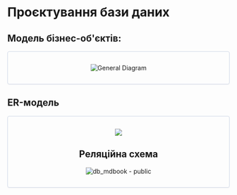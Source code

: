 # Проєктування бази даних

## Модель бізнес-об'єктів:

<center style="
   border-radius:4px;
   border: 1px solid #cfd7e6;
   box-shadow: 0 1px 3px 0 rgba(89,105,129,.05), 0 1px 1px 0 rgba(0,0,0,.025);
   padding: 1em;"
>

![General Diagram](https://www.plantuml.com/plantuml/png/PPBHZjKW48Rlvob8BpTBS_e6QzHuQtHzWB5Wn59eXgd6jzyp9NCAsniA__p_Ls1uAOp4-nh19mxyt_medg0i8Mr8k1h2j1I_cUbsQzIKdLTLWn-8mo-S-I5yoz43jDmnXNb9kFfEz2k6s2dRxyovLx2KVvaSGCSnrjcdkkKJPUn-YaepDdQY0Xk2_l1ZZX5_PaBE1Et23BVdfy5OicQOdgUXZ_N7_KAO68vHOxl63gSQltfQGoaX9pYdXx56QhZYDFFgSJsE8Jv1AraA9vdo7pypr2yhCohps8OCMY6jT3S00fN2D5WrAFhThyQsjvzycIbiB2U3rd2que9unRB0vJ6DXP7tqfeEHYSuZow69BV_BbUxgo8yubMN9NG4rTkjVFvxdtIBqI7xNY5VziZVMGeNnTWxj68qBo8zLAYwFXIdxMpxe9R-BTMzDbVTzb9cKZ-lvNp1mpJU9stmOXA2J2f2nhDIuTh35v_SliOt)

</center>

## ER-модель

<center style="
   border-radius:4px;
   border: 1px solid #cfd7e6;
   box-shadow: 0 1px 3px 0 rgba(89,105,129,.05), 0 1px 1px 0 rgba(0,0,0,.025);
   padding: 1em;"
>

   [![](https://img.plantuml.biz/plantuml/svg/ZLHDRzim3BtxLmW-3atHNerYQDOOHGxPXiu1TkLifjKYIu6aT1Ys_lTHb1tBZeib219IVEIZ-A5xvy7wOwko0zHxU4QHL-3s6z0ajwXzBlvacH0aIVyx6dC1JWI1J88-iYd4v-tcK_d4geOM2r6LtojMQulWfT4hy7IyMbPbjTwKR6eG6YKrdfdUifHpQRtSGUsPjrTcgUao_kWIyeOYUzcUHH-2hz3LLXv2XXm_qMSfci5-0GzzUwBobQj952pD1vyB8uH5TrJ-c-SoCMSIzy4e1J-C1MyiXqyFpZkKU7wrvYTsPUta_tOqSTywZ8H16Foss_KgUibwFva5R46gH3-0Sx-CRTAZ5-DD8TQRvMEPibK8RHmy4Yv9Cscao6-lFkHYiVWeyfiWzKCq1Trs89PumZF-ZLw3gQjM8Lx0TGWwlLiifl4fhyvyDGBm291nrAiaWG5KY0FQdR6j8tYez5ciD4RW2_L9C7pru7YotOnfkilGoWrlmBAkqRa7exqrAkTodwO6RIkTw_TbKEURGbL8LsMqUuyMkfLWAPgEbE6JKSZdGRZebPbRI-OQLtZIHmvFe7uJ9fKzcOSxJY6Sk2Z4S_WFBOe7iqHnN0Z3sjtVwsjA-nMLeGwJKMfwldIDNtOZYAUUANeetqT0qqejdOzt7C7UidlK3Jtl_m00)](https://editor.plantuml.com/uml/ZLHDRzim3BtxLmW-3atHNerYQDOOHGxPXiu1TkLifjKYIu6aT1Ys_lTHb1tBZeib219IVEIZ-A5xvy7wOwko0zHxU4QHL-3s6z0ajwXzBlvacH0aIVyx6dC1JWI1J88-iYd4v-tcK_d4geOM2r6LtojMQulWfT4hy7IyMbPbjTwKR6eG6YKrdfdUifHpQRtSGUsPjrTcgUao_kWIyeOYUzcUHH-2hz3LLXv2XXm_qMSfci5-0GzzUwBobQj952pD1vyB8uH5TrJ-c-SoCMSIzy4e1J-C1MyiXqyFpZkKU7wrvYTsPUta_tOqSTywZ8H16Foss_KgUibwFva5R46gH3-0Sx-CRTAZ5-DD8TQRvMEPibK8RHmy4Yv9Cscao6-lFkHYiVWeyfiWzKCq1Trs89PumZF-ZLw3gQjM8Lx0TGWwlLiifl4fhyvyDGBm291nrAiaWG5KY0FQdR6j8tYez5ciD4RW2_L9C7pru7YotOnfkilGoWrlmBAkqRa7exqrAkTodwO6RIkTw_TbKEURGbL8LsMqUuyMkfLWAPgEbE6JKSZdGRZebPbRI-OQLtZIHmvFe7uJ9fKzcOSxJY6Sk2Z4S_WFBOe7iqHnN0Z3sjtVwsjA-nMLeGwJKMfwldIDNtOZYAUUANeetqT0qqejdOzt7C7UidlK3Jtl_m00)


## Реляційна схема
![db_mdbook - public](https://github.com/user-attachments/assets/b49496e9-b6a1-404d-ad31-4d90bdd63fb7)
